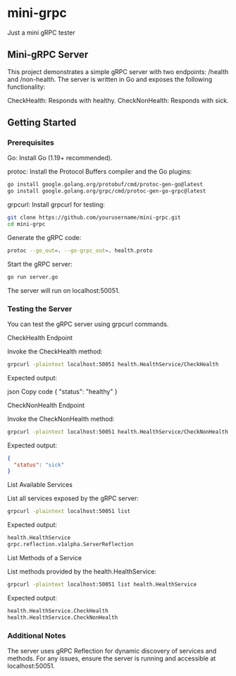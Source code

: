 # mini-grpc

Just a mini gRPC tester

## Mini-gRPC Server

This project demonstrates a simple gRPC server with two endpoints: /health and /non-health. The server is written in Go and exposes the following functionality:

CheckHealth: Responds with healthy.
CheckNonHealth: Responds with sick.

## Getting Started

### Prerequisites

Go: Install Go (1.19+ recommended).

protoc: Install the Protocol Buffers compiler and the Go plugins:

```bash
go install google.golang.org/protobuf/cmd/protoc-gen-go@latest
go install google.golang.org/grpc/cmd/protoc-gen-go-grpc@latest
```

grpcurl: Install grpcurl for testing:

```bash
git clone https://github.com/yourusername/mini-grpc.git
cd mini-grpc
```

Generate the gRPC code:

```bash
protoc --go_out=. --go-grpc_out=. health.proto
```

Start the gRPC server:

```bash
go run server.go
```

The server will run on localhost:50051.

### Testing the Server

You can test the gRPC server using grpcurl commands.

CheckHealth Endpoint

Invoke the CheckHealth method:

```bash
grpcurl -plaintext localhost:50051 health.HealthService/CheckHealth
```

Expected output:

json
Copy code
{
  "status": "healthy"
}

CheckNonHealth Endpoint

Invoke the CheckNonHealth method:

```bash
grpcurl -plaintext localhost:50051 health.HealthService/CheckNonHealth
```

Expected output:

```json
{
  "status": "sick"
}
```

List Available Services

List all services exposed by the gRPC server:

```bash
grpcurl -plaintext localhost:50051 list
```

Expected output:

```bash
health.HealthService
grpc.reflection.v1alpha.ServerReflection
```

List Methods of a Service

List methods provided by the health.HealthService:

```bash
grpcurl -plaintext localhost:50051 list health.HealthService
```

Expected output:

```bash
health.HealthService.CheckHealth
health.HealthService.CheckNonHealth
```

### Additional Notes

The server uses gRPC Reflection for dynamic discovery of services and methods.
For any issues, ensure the server is running and accessible at localhost:50051.
